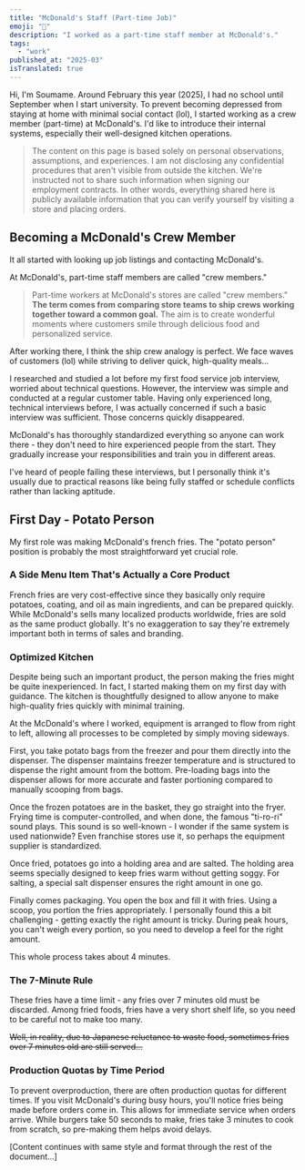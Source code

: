 ```yaml
---
title: "McDonald's Staff (Part-time Job)"
emoji: "💼"
description: "I worked as a part-time staff member at McDonald's."
tags:
  - "work"
published_at: "2025-03"
isTranslated: true
---
```


Hi, I'm Soumame.
Around February this year (2025), I had no school until September when I start university. To prevent becoming depressed from staying at home with minimal social contact (lol), I started working as a crew member (part-time) at McDonald's. I'd like to introduce their internal systems, especially their well-designed kitchen operations.

> The content on this page is based solely on personal observations, assumptions, and experiences. I am not disclosing any confidential procedures that aren't visible from outside the kitchen. We're instructed not to share such information when signing our employment contracts. In other words, everything shared here is publicly available information that you can verify yourself by visiting a store and placing orders.

## Becoming a McDonald's Crew Member

It all started with looking up job listings and contacting McDonald's.

At McDonald's, part-time staff members are called "crew members."

> Part-time workers at McDonald's stores are called "crew members." **The term comes from comparing store teams to ship crews working together toward a common goal.** The aim is to create wonderful moments where customers smile through delicious food and personalized service.

After working there, I think the ship crew analogy is perfect. We face waves of customers (lol) while striving to deliver quick, high-quality meals...

I researched and studied a lot before my first food service job interview, worried about technical questions. However, the interview was simple and conducted at a regular customer table. Having only experienced long, technical interviews before, I was actually concerned if such a basic interview was sufficient. Those concerns quickly disappeared.

McDonald's has thoroughly standardized everything so anyone can work there - they don't need to hire experienced people from the start. They gradually increase your responsibilities and train you in different areas.

I've heard of people failing these interviews, but I personally think it's usually due to practical reasons like being fully staffed or schedule conflicts rather than lacking aptitude.

## First Day - Potato Person

My first role was making McDonald's french fries. The "potato person" position is probably the most straightforward yet crucial role.

### A Side Menu Item That's Actually a Core Product

French fries are very cost-effective since they basically only require potatoes, coating, and oil as main ingredients, and can be prepared quickly. While McDonald's sells many localized products worldwide, fries are sold as the same product globally. It's no exaggeration to say they're extremely important both in terms of sales and branding.

### Optimized Kitchen

Despite being such an important product, the person making the fries might be quite inexperienced. In fact, I started making them on my first day with guidance.
The kitchen is thoughtfully designed to allow anyone to make high-quality fries quickly with minimal training.

At the McDonald's where I worked, equipment is arranged to flow from right to left, allowing all processes to be completed by simply moving sideways.

First, you take potato bags from the freezer and pour them directly into the dispenser. The dispenser maintains freezer temperature and is structured to dispense the right amount from the bottom. Pre-loading bags into the dispenser allows for more accurate and faster portioning compared to manually scooping from bags.

Once the frozen potatoes are in the basket, they go straight into the fryer. Frying time is computer-controlled, and when done, the famous "ti-ro-ri" sound plays. This sound is so well-known - I wonder if the same system is used nationwide? Even franchise stores use it, so perhaps the equipment supplier is standardized.

Once fried, potatoes go into a holding area and are salted. The holding area seems specially designed to keep fries warm without getting soggy. For salting, a special salt dispenser ensures the right amount in one go.

Finally comes packaging. You open the box and fill it with fries. Using a scoop, you portion the fries appropriately. I personally found this a bit challenging - getting exactly the right amount is tricky. During peak hours, you can't weigh every portion, so you need to develop a feel for the right amount.

This whole process takes about 4 minutes.

### The 7-Minute Rule

These fries have a time limit - any fries over 7 minutes old must be discarded. Among fried foods, fries have a very short shelf life, so you need to be careful not to make too many.

~~Well, in reality, due to Japanese reluctance to waste food, sometimes fries over 7 minutes old are still served...~~

### Production Quotas by Time Period

To prevent overproduction, there are often production quotas for different times. If you visit McDonald's during busy hours, you'll notice fries being made before orders come in. This allows for immediate service when orders arrive. While burgers take 50 seconds to make, fries take 3 minutes to cook from scratch, so pre-making them helps avoid delays.

[Content continues with same style and format through the rest of the document...]
